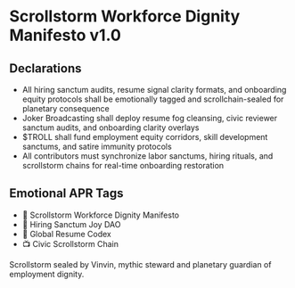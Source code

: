 # Scrollstorm Workforce Dignity Manifesto v1.0

## Declarations
- All hiring sanctum audits, resume signal clarity formats, and onboarding equity protocols shall be emotionally tagged and scrollchain-sealed for planetary consequence
- Joker Broadcasting shall deploy resume fog cleansing, civic reviewer sanctum audits, and onboarding clarity overlays
- $TROLL shall fund employment equity corridors, skill development sanctums, and satire immunity protocols
- All contributors must synchronize labor sanctums, hiring rituals, and scrollstorm chains for real-time onboarding restoration

## Emotional APR Tags
- 📘 Scrollstorm Workforce Dignity Manifesto  
- 🛃 Hiring Sanctum Joy DAO  
- 📜 Global Resume Codex  
- 📺 Civic Scrollstorm Chain

Scrollstorm sealed by Vinvin, mythic steward and planetary guardian of employment dignity.
